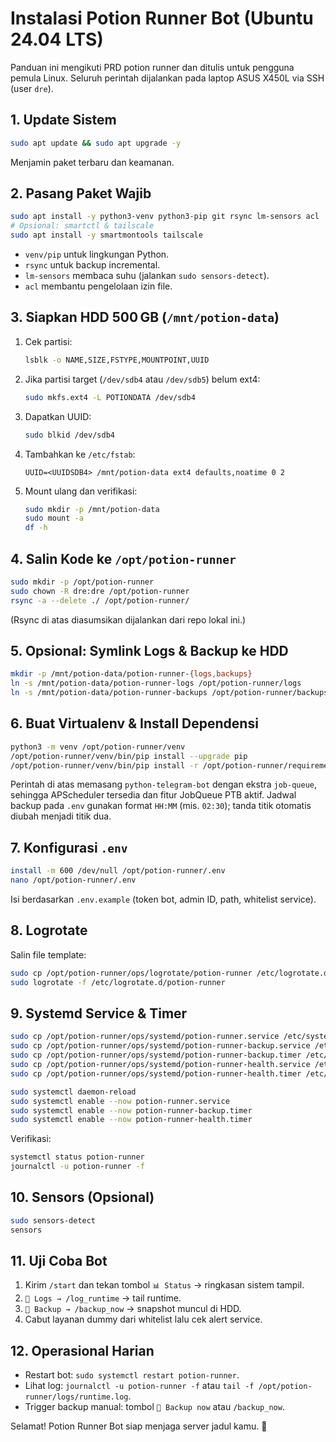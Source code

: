 # Instalasi Potion Runner Bot (Ubuntu 24.04 LTS)

Panduan ini mengikuti PRD potion runner dan ditulis untuk pengguna pemula Linux. Seluruh perintah dijalankan pada laptop ASUS X450L via SSH (user `dre`).

## 1. Update Sistem
```bash
sudo apt update && sudo apt upgrade -y
```
Menjamin paket terbaru dan keamanan.

## 2. Pasang Paket Wajib
```bash
sudo apt install -y python3-venv python3-pip git rsync lm-sensors acl
# Opsional: smartctl & tailscale
sudo apt install -y smartmontools tailscale
```
- `venv/pip` untuk lingkungan Python.
- `rsync` untuk backup incremental.
- `lm-sensors` membaca suhu (jalankan `sudo sensors-detect`).
- `acl` membantu pengelolaan izin file.

## 3. Siapkan HDD 500 GB (`/mnt/potion-data`)
1. Cek partisi:
   ```bash
   lsblk -o NAME,SIZE,FSTYPE,MOUNTPOINT,UUID
   ```
2. Jika partisi target (`/dev/sdb4` atau `/dev/sdb5`) belum ext4:
   ```bash
   sudo mkfs.ext4 -L POTIONDATA /dev/sdb4
   ```
3. Dapatkan UUID:
   ```bash
   sudo blkid /dev/sdb4
   ```
4. Tambahkan ke `/etc/fstab`:
   ```
   UUID=<UUIDSDB4> /mnt/potion-data ext4 defaults,noatime 0 2
   ```
5. Mount ulang dan verifikasi:
   ```bash
   sudo mkdir -p /mnt/potion-data
   sudo mount -a
   df -h
   ```

## 4. Salin Kode ke `/opt/potion-runner`
```bash
sudo mkdir -p /opt/potion-runner
sudo chown -R dre:dre /opt/potion-runner
rsync -a --delete ./ /opt/potion-runner/
```
(Rsync di atas diasumsikan dijalankan dari repo lokal ini.)

## 5. Opsional: Symlink Logs & Backup ke HDD
```bash
mkdir -p /mnt/potion-data/potion-runner-{logs,backups}
ln -s /mnt/potion-data/potion-runner-logs /opt/potion-runner/logs
ln -s /mnt/potion-data/potion-runner-backups /opt/potion-runner/backups
```

## 6. Buat Virtualenv & Install Dependensi
```bash
python3 -m venv /opt/potion-runner/venv
/opt/potion-runner/venv/bin/pip install --upgrade pip
/opt/potion-runner/venv/bin/pip install -r /opt/potion-runner/requirements.lock
```
Perintah di atas memasang `python-telegram-bot` dengan ekstra `job-queue`, sehingga APScheduler tersedia dan fitur JobQueue PTB aktif. Jadwal backup pada `.env` gunakan format `HH:MM` (mis. `02:30`); tanda titik otomatis diubah menjadi titik dua.

## 7. Konfigurasi `.env`
```bash
install -m 600 /dev/null /opt/potion-runner/.env
nano /opt/potion-runner/.env
```
Isi berdasarkan `.env.example` (token bot, admin ID, path, whitelist service).

## 8. Logrotate
Salin file template:
```bash
sudo cp /opt/potion-runner/ops/logrotate/potion-runner /etc/logrotate.d/potion-runner
sudo logrotate -f /etc/logrotate.d/potion-runner
```

## 9. Systemd Service & Timer
```bash
sudo cp /opt/potion-runner/ops/systemd/potion-runner.service /etc/systemd/system/
sudo cp /opt/potion-runner/ops/systemd/potion-runner-backup.service /etc/systemd/system/
sudo cp /opt/potion-runner/ops/systemd/potion-runner-backup.timer /etc/systemd/system/
sudo cp /opt/potion-runner/ops/systemd/potion-runner-health.service /etc/systemd/system/
sudo cp /opt/potion-runner/ops/systemd/potion-runner-health.timer /etc/systemd/system/

sudo systemctl daemon-reload
sudo systemctl enable --now potion-runner.service
sudo systemctl enable --now potion-runner-backup.timer
sudo systemctl enable --now potion-runner-health.timer
```
Verifikasi:
```bash
systemctl status potion-runner
journalctl -u potion-runner -f
```

## 10. Sensors (Opsional)
```bash
sudo sensors-detect
sensors
```

## 11. Uji Coba Bot
1. Kirim `/start` dan tekan tombol `📊 Status` → ringkasan sistem tampil.
2. `📜 Logs → /log_runtime` → tail runtime.
3. `💾 Backup → /backup_now` → snapshot muncul di HDD.
4. Cabut layanan dummy dari whitelist lalu cek alert service.

## 12. Operasional Harian
- Restart bot: `sudo systemctl restart potion-runner`.
- Lihat log: `journalctl -u potion-runner -f` atau `tail -f /opt/potion-runner/logs/runtime.log`.
- Trigger backup manual: tombol `💾 Backup now` atau `/backup_now`.

Selamat! Potion Runner Bot siap menjaga server jadul kamu. 🧃

